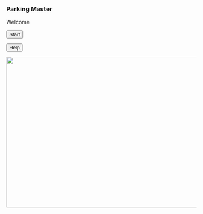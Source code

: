 <meta charset="UTF-8">
  <meta name="viewport" content="width=device-width" />
<head>
</head>
<body>
   <h3 id="header-style">Parking Master</h3>
<p class="paraGraph1">Welcome</p>
</body>
<link rel="stylesheet" href="style.css">

<div class="button">
<form action="https://sites.google.com/view/parking-master/lvl1">
    <input class="button" type="submit" value="Start" />
</form>
<form action="https://sites.google.com/view/parking-master/help">
    <input style="left: 300px; top: -42px;" class="button" type="submit" value="Help" />
</form>
</div>
<img style="position: relative: left: 100px;" class="startPage" src="https://uc1725aaedc374b5f64b95f6f734.dl.dropboxusercontent.com/cd/0/inline/BQ5RqNSnCtVRNDIwZiIkkFeFGQk4llgQRZvq_9UJXY_cbU7Z_7d-PJK8XcX-1x8N5SD3NPF35ZUIWd0YOPhR-36TlGEhcSty59bwzEeRD-_GMULVCNL69nSyhlsJX7WpUqv8-oP0LLxKKRWAdZOmC9-7/file#" width="600px" height="400px">
